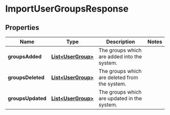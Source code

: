 

# ImportUserGroupsResponse


## Properties

| Name | Type | Description | Notes |
|------------ | ------------- | ------------- | -------------|
|**groupsAdded** | [**List&lt;UserGroup&gt;**](UserGroup.md) | The groups which are added into the system. |  |
|**groupsDeleted** | [**List&lt;UserGroup&gt;**](UserGroup.md) | The groups which are deleted from the system. |  |
|**groupsUpdated** | [**List&lt;UserGroup&gt;**](UserGroup.md) | The groups which are updated in the system. |  |




